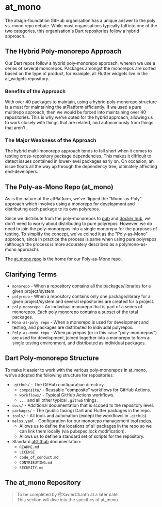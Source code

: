 # at_mono

The atsign-foundation GitHub organisation has a unique answer to the poly
vs. mono repo debate. While most organisations typically fall into one of
the two categories, this organisation's Dart repositories follow a hybrid
approach.

## The Hybrid Poly-monorepo Approach

Our Dart repos follow a hybrid poly-monorepo approach, wherein we use a series
of several monorepos. Packages amongst the monorepos are sorted based on the
type of product, for example, all Flutter widgets live in the at_widgets
repository.

### Benefits of the Approach

With over 40 packages to maintain, using a hybrid poly-monorepo structure
is a must for maintaining the atPlatform efficiently. If we used a pure
multirepo approach, then we would be forced into maintaining over 40
repositories. This is why we've opted for the hybrid approach, allowing us
to work closely with things that are related, and autonomously from things
that aren't.

### The Major Weakness of the Approach

The hybrid multi-monorepo approach tends to fall short when it comes to
testing cross-repository package dependencies. This makes it difficult to
detect issues contained in lower-level packages early on. On occasion, an
issue floats all the way up through the dependency tree, ultimately affecting
end-developers.

## The Poly-as-Mono Repo (at_mono)

As is the nature of the atPlatform, we've flipped the "Mono-as-Poly" approach
which involves using a monorepo for development and distributing each package
to its own polyrepos.

Since we distribute from the poly-monorepos to
[pub](https://pub.dev/publishers/atsign.org/packages) and
[docker hub](https://hub.docker.com/u/atsigncompany), we don't need to
worry about distributing to pure polyrepos. However, we do need to join the
poly-monorepos into a single monorepo for the purposes of testing. To simplify
the concept, we've coined it as the "Poly-as-Mono" approach, since in practice
the process is same when using pure polyrepos (although the process is more
accurately described as a polymono-as-mono approach).

The [at_mono repo](https://github.com/atsign-foundation/at_mono) is the home for
our Poly-as-Mono repo.

## Clarifying Terms

- `monorepo` - When a repository contains all the packages/libraries for a given
  project/system.
- `polyrepo` - When a repository contains only one package/library for a given
  project/system and several repositories are created for a project.
- `poly-monorepo` - An indivdiual monorepo that is part of a series of monorepos.
  Each poly monorepo contains a subset of the total packages.
- `Mono-as-poly repo` - When a monorepo is used for development and testing, and
  packages are distributed to indivudal polyrepos.
- `Poly-as-mono repo` - When polyrepos (or in this case "poly-monorepos") are
  used for development, joined together into a monorepo to form a single testing
  environment, and distributed as individual packages.

## Dart Poly-monorepo Structure

To make it easier to work with the various poly-monorepos in at_mono, we've
adopted the following structure for repositories:

- `.github/` - The GitHub configuration directory.
	- `composite/` - Reusable "composite" workflows for GitHub Actions.
	- `workflows/` - Typical GitHub Actions workflows.
	- `...` and all other typical `.github` things.
- `docs/` - Additional documentation that is scoped to the repository level.
- `packages/` - The (public facing) Dart and Flutter packages in the repo.
- `tools/` - All tools and automation (except the workflows in `.github`).
- `melos.yaml` - Configuration for our monorepo management tool
[melos](https://melos.invertase.dev/).
  - Allows us to define the locations of all packages in the repo so we can link
  them locally (via pubspec.lock modification).
  - Allows us to define a standard set of scripts for the repository.
- Standard [atGithub](./atGitHub.md) documentation:
  - `README.md`
  - `LICENSE`
  - `code_of_conduct.md`
  - `CONTRIBUTING.md`
  - `SECURITY.md`

## The at_mono Repository

> To be completed by @XavierChanth at a later date.  
> This section will dive into the specifics of at_mono.
